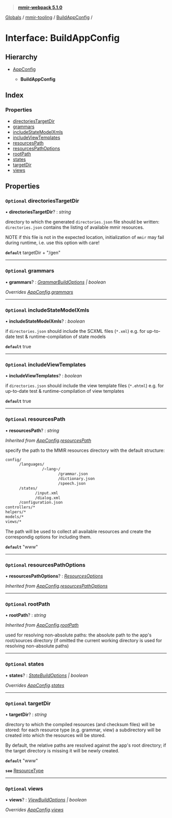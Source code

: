 > **[mmir-webpack 5.1.0](../README.md)**

[Globals](../README.md) / [mmir-tooling](../modules/mmir_tooling.md) / [BuildAppConfig](mmir_tooling.buildappconfig.md) /

# Interface: BuildAppConfig

## Hierarchy

* [AppConfig](mmir_tooling.appconfig.md)

  * **BuildAppConfig**

## Index

### Properties

* [directoriesTargetDir](mmir_tooling.buildappconfig.md#optional-directoriestargetdir)
* [grammars](mmir_tooling.buildappconfig.md#optional-grammars)
* [includeStateModelXmls](mmir_tooling.buildappconfig.md#optional-includestatemodelxmls)
* [includeViewTemplates](mmir_tooling.buildappconfig.md#optional-includeviewtemplates)
* [resourcesPath](mmir_tooling.buildappconfig.md#optional-resourcespath)
* [resourcesPathOptions](mmir_tooling.buildappconfig.md#optional-resourcespathoptions)
* [rootPath](mmir_tooling.buildappconfig.md#optional-rootpath)
* [states](mmir_tooling.buildappconfig.md#optional-states)
* [targetDir](mmir_tooling.buildappconfig.md#optional-targetdir)
* [views](mmir_tooling.buildappconfig.md#optional-views)

## Properties

### `Optional` directoriesTargetDir

• **directoriesTargetDir**? : *string*

directory to which the generated `directories.json` file should be written:
`directories.json` contains the listing of available mmir resources.

NOTE if this file is not in the expected location, initialization of
     `mmir` may fail during runtime, i.e. use this option with care!

**`default`** targetDir + "/gen"

___

### `Optional` grammars

• **grammars**? : *[GrammarBuildOptions](mmir_tooling.grammarbuildoptions.md) | boolean*

*Overrides [AppConfig](mmir_tooling.appconfig.md).[grammars](mmir_tooling.appconfig.md#optional-grammars)*

___

### `Optional` includeStateModelXmls

• **includeStateModelXmls**? : *boolean*

if `directories.json` should include the SCXML files (`*.xml`)
e.g. for up-to-date test & runtime-compilation of state models

**`default`** true

___

### `Optional` includeViewTemplates

• **includeViewTemplates**? : *boolean*

if `directories.json` should include the view template files (`*.ehtml`)
e.g. for up-to-date test & runtime-compilation of view templates

**`default`** true

___

### `Optional` resourcesPath

• **resourcesPath**? : *string*

*Inherited from [AppConfig](mmir_tooling.appconfig.md).[resourcesPath](mmir_tooling.appconfig.md#optional-resourcespath)*

specify the path to the MMIR resources directory with the default structure:
 ```bash
 config/
       /languages/
                 /<lang>/
                        /grammar.json
                        /dictionary.json
                        /speech.json
       /states/
              /input.xml
              /dialog.xml
       /configuration.json
 controllers/*
 helpers/*
 models/*
 views/*
 ```

The path will be used to collect all available resources and create the correspondig
options for including them.

**`default`** "www"

___

### `Optional` resourcesPathOptions

• **resourcesPathOptions**? : *[ResourcesOptions](mmir_tooling.resourcesoptions.md)*

*Inherited from [AppConfig](mmir_tooling.appconfig.md).[resourcesPathOptions](mmir_tooling.appconfig.md#optional-resourcespathoptions)*

___

### `Optional` rootPath

• **rootPath**? : *string*

*Inherited from [AppConfig](mmir_tooling.appconfig.md).[rootPath](mmir_tooling.appconfig.md#optional-rootpath)*

used for resolving non-absolute paths: the absolute path to the app's root/sources directory (if omitted the current working directory is used for resolving non-absolute paths)

___

### `Optional` states

• **states**? : *[StateBuildOptions](mmir_tooling.statebuildoptions.md) | boolean*

*Overrides [AppConfig](mmir_tooling.appconfig.md).[states](mmir_tooling.appconfig.md#optional-states)*

___

### `Optional` targetDir

• **targetDir**? : *string*

directory to which the compiled resources (and checksum files) will be stored:
for each resource type (e.g. grammar, view) a subdirectory will be created into
which the resources will be stored.

By default, the relative paths are resolved against the app's root directory;
if the target directory is missing it will be newly created.

**`default`** "www"

**`see`** [ResourceType](../modules/mmir_tooling.md#resourcetype)

___

### `Optional` views

• **views**? : *[ViewBuildOptions](mmir_tooling.viewbuildoptions.md) | boolean*

*Overrides [AppConfig](mmir_tooling.appconfig.md).[views](mmir_tooling.appconfig.md#optional-views)*